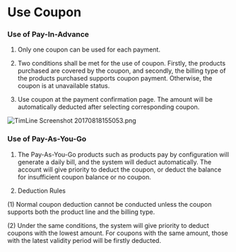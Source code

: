 # **Use Coupon**

### **Use of Pay-In-Advance**

1. Only one coupon can be used for each payment.

2. Two conditions shall be met for the use of coupon. Firstly, the products purchased are covered by the coupon, and secondly, the billing type of the products purchased supports coupon payment. Otherwise, the coupon is at unavailable status.

3. Use coupon at the payment confirmation page. The amount will be automatically deducted after selecting corresponding coupon.

![TimLine Screenshot 20170818155053.png](https://github.com/jdcloudcom/en/blob/en-signin-signup/image/Coupon-Manage/management-coupon-e-1.png)

### **Use of Pay-As-You-Go**

1. The Pay-As-You-Go products such as products pay by configuration will generate a daily bill, and the system will deduct automatically. The account will give priority to deduct the coupon, or deduct the balance for insufficient coupon balance or no coupon.

2. Deduction Rules

(1) Normal coupon deduction cannot be conducted unless the coupon supports both the product line and the billing type.

(2) Under the same conditions, the system will give priority to deduct coupons with the lowest amount. For coupons with the same amount, those with the latest validity period will be firstly deducted.
